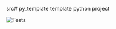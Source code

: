 src# py_template
template python project

![Tests](https://github.com/$USER/$PROJECT/actions/workflows/tests.yaml/badge.svg)
